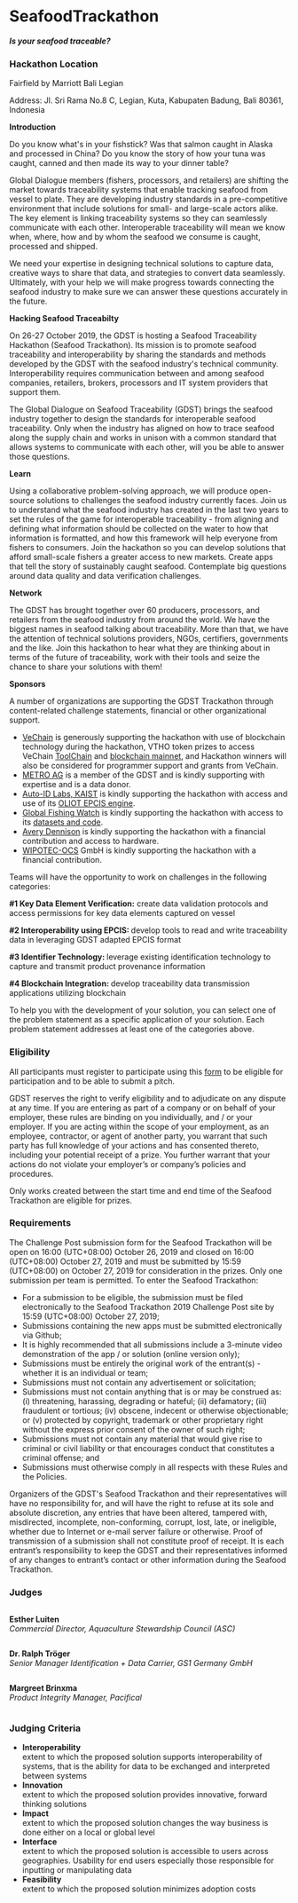 # SeafoodTrackathon
  <p><strong><em>Is your seafood traceable?</em></strong></p>
  
### Hackathon Location

<p>Fairfield by Marriott Bali Legian</p>
<div>
<p>Address: Jl. Sri Rama No.8 C, Legian, Kuta, Kabupaten Badung, Bali 80361, Indonesia</p>
</div>

<p><strong>Introduction</strong></p>
<p>Do you know what's in your fishstick? Was that salmon caught in Alaska and processed in China? Do you know the story of how your tuna was caught, canned and then made its way to your dinner table?</p>
<p>Global Dialogue members (fishers, processors, and retailers) are shifting the market towards traceability systems that enable tracking seafood from vessel to plate. They are developing industry standards in a pre-competitive environment that include solutions for small- and large-scale actors alike. The key element is linking traceability systems so they can seamlessly communicate with each other. Interoperable traceability will mean we know when, where, how and by whom the seafood we consume is caught, processed and shipped.</p>
<p>We need your expertise in designing technical solutions to capture data, creative ways to share that data, and strategies to convert data seamlessly. Ultimately, with your help we will make progress towards connecting the seafood industry to make sure we can answer these questions accurately in the future.</p>
<p><strong>Hacking Seafood Traceabilty</strong></p>
<p>On 26-27 October 2019, the GDST is hosting a Seafood Traceability Hackathon (Seafood Trackathon). Its mission is to promote seafood traceability and interoperability by sharing the standards and methods developed by the GDST with the seafood industry's technical community. Interoperability requires communication between and among seafood companies, retailers, brokers, processors and IT system providers that support them.</p>

<p>The Global Dialogue on Seafood Traceability (GDST) brings the seafood industry together to design the standards for interoperable seafood traceability. Only when the industry has aligned on how to trace seafood along the supply chain and works in unison with a common standard that allows systems to communicate with each other, will you be able to answer those questions.</p>

<p><strong>Learn</strong></p>
<p>Using a collaborative problem-solving approach, we will produce open-source solutions to challenges the seafood industry currently faces. Join us to understand what the seafood industry has created in the last two years to set the rules of the game for interoperable traceability - from aligning and defining what information should be collected on the water to how that information is formatted, and how this framework will help everyone from fishers to consumers. Join the hackathon so you can develop solutions that afford small-scale fishers a greater access to new markets. Create apps that tell the story of sustainably caught seafood. Contemplate big questions around data quality and data verification challenges.</p>
<p><strong>Network</strong></p>
<p>The GDST has brought together over 60 producers, processors, and retailers from the seafood industry from around the world. We have the biggest names in seafood talking about traceability. More than that, we have the attention of technical solutions providers, NGOs, certifiers, governments and the like. Join this hackathon to hear what they are thinking about in terms of the future of traceability, work with their tools and seize the chance to share your solutions with them!</p>
<p><strong>Sponsors</strong></p>
<p>A number of organizations are supporting the GDST Trackathon through content-related challenge statements, financial or other organizational support. </p>
<ul>
<li>
<a href="https://www.vechain.com/">VeChain</a> is generously supporting the hackathon with use of blockchain technology during the hackathon, VTHO token prizes to access VeChain <a href="https://www.vechain.com/product/toolchain">ToolChain</a> and <a href="https://www.vechain.org/">blockchain mainnet</a>, and Hackathon winners will also be considered for programmer support and grants from VeChain. </li>
<li>
<a href="https://www.metroag.de/en" target="_blank" rel="noopener">METRO AG</a> is a member of the GDST and is kindly supporting with expertise and is a data donor.</li>
<li>
<a href="https://sites.google.com/a/resl.kaist.ac.kr/auto-id-lab-korea/" target="_blank" rel="noopener">Auto-ID Labs, KAIST</a> is kindly supporting the hackathon with access and use of its <a href="https://github.com/JaewookByun/epcis" target="_blank" rel="noopener">OLIOT EPCIS engine</a>.</li>
<li>
<a href="https://globalfishingwatch.org" target="_blank" rel="noopener">Global Fishing Watch</a> is kindly supporting the hackathon with access to its <a href="https://globalfishingwatch.org/datasets-and-code/">datasets and code</a>.</li>
<li>
<a href="https://www.averydennison.com/en/home.html" target="_blank" rel="noopener">Avery Dennison</a> is kindly supporting the hackathon with a financial contribution and access to hardware.</li>
<li>
<a href="https://www.wipotec-ocs.com/us/" target="_blank" rel="noopener">WIPOTEC-OCS</a> GmbH is kindly supporting the hackathon with a financial contribution.</li>
</ul>


<p>Teams will have the opportunity to work on challenges in the following categories:</p>
<p><strong>#1 Key Data Element Verification:</strong> create data validation protocols and access permissions for key data elements captured on vessel</p>
<p><strong>#2 Interoperability using EPCIS: </strong>develop tools to read and write traceability data in leveraging GDST adapted EPCIS format </p>
<p><strong>#3 Identifier Technology: </strong>leverage existing identification technology to capture and transmit product provenance information</p>
<p><strong>#4 Blockchain Integration: </strong>develop traceability data transmission applications utilizing blockchain</p>

<p>To help you with the development of your solution, you can select one of the problem statement as a specific application of your solution. Each problem statement addresses at least one of the categories above.</p>


  <article id="challenge-requirements">
      <div class="section-title bold">
        <h3 class="subheader section-title-left">
          Eligibility
        </h3>
        <span class="section-title-line"></span>
      </div>


<div>
<p>All participants must register to participate using this <a href="https://traceability-dialogue.org/gdst-news-2/gdst-seafood-traceability-hackathon-2" target="_blank" rel="noopener">form</a> to be eligible for participation and to be able to submit a pitch.</p>
<p>GDST reserves the right to verify eligibility and to adjudicate on any dispute at any time. If you are entering as part of a company or on behalf of your employer, these rules are binding on you individually, and / or your employer. If you are acting within the scope of your employment, as an employee, contractor, or agent of another party, you warrant that such party has full knowledge of your actions and has consented thereto, including your potential receipt of a prize. You further warrant that your actions do not violate your employer’s or company’s policies and procedures.</p>
<p>Only works created between the start time and end time of the Seafood Trackathon are eligible for prizes.</p>
      </div>
    </article>

  <article id="challenge-requirements">
      <div class="section-title bold">
        <h3 class="subheader section-title-left">
          Requirements
        </h3>
        <span class="section-title-line"></span>
      </div>

  <div>
  <p>The Challenge Post submission form for the Seafood Trackathon will be open on 16:00 (UTC+08:00) October 26, 2019 and closed on 16:00 (UTC+08:00) October 27, 2019 and must be submitted by 15:59 (UTC+08:00) on October 27, 2019 for consideration in the prizes. Only one submission per team is permitted. To enter the Seafood Trackathon:</p>
<ul>
<li>For a submission to be eligible, the submission must be filed electronically to the Seafood Trackathon 2019 Challenge Post site by 15:59 (UTC+08:00) October 27, 2019;</li>
<li>Submissions containing the new apps must be submitted electronically via Github;</li>
<li>It is highly recommended that all submissions include a 3-minute video demonstration of the app / or solution (online version only);</li>
<li>Submissions must be entirely the original work of the entrant(s) - whether it is an individual or team;</li>
<li>Submissions must not contain any advertisement or solicitation;</li>
<li>Submissions must not contain anything that is or may be construed as: (i) threatening, harassing, degrading or hateful; (ii) defamatory; (iii) fraudulent or tortious; (iv) obscene, indecent or otherwise objectionable; or (v) protected by copyright, trademark or other proprietary right without the express prior consent of the owner of such right;</li>
<li>Submissions must not contain any material that would give rise to criminal or civil liability or that encourages conduct that constitutes a criminal offense; and</li>
<li>Submissions must otherwise comply in all respects with these Rules and the Policies.</li>
</ul>
<p>Organizers of the GDST's Seafood Trackathon and their representatives will have no responsibility for, and will have the right to refuse at its sole and absolute discretion, any entries that have been altered, tampered with, misdirected, incomplete, non-conforming, corrupt, lost, late, or ineligible, whether due to Internet or e-mail server failure or otherwise. Proof of transmission of a submission shall not constitute proof of receipt. It is each entrant’s responsibility to keep the GDST and their representatives informed of any changes to entrant’s contact or other information during the Seafood Trackathon.</p>
      </div>
    </article>

  
  <article id="judges">
  <div class="section-title bold">
    <h3 class="subheader section-title-left">
      Judges
    </h3>
    <span class="section-title-line"></span>
  </div>



  <div class="small-8 large-9 columns">
                <p>
                  <strong>Esther Luiten</strong><br>
                  <i>Commercial Director, Aquaculture Stewardship Council (ASC)</i>
                </p>
              </div>
            </div>
          </div>


<div class="small-8 large-9 columns">
                <p>
                  <strong>Dr. Ralph Tröger</strong><br>
                  <i>Senior Manager Identification + Data Carrier, GS1 Germany GmbH</i>
                </p>
              </div>
            </div>
          </div>
      </div>


<div class="small-8 large-9 columns">
      <p>
                  <strong>Margreet Brinxma</strong><br>
                  <i>Product Integrity Manager, Pacifical</i>
                </p>
              </div>
            </div>
          </div>
      </div>
  </div>
</article>

  <article id="judging-criteria">
  <div class="section-title bold">
    <h3 class="subheader section-title-left">
      Judging Criteria
    </h3>
    <span class="section-title-line"></span>
  </div>

  <ul class="no-bullet">
      <li>
        <strong>Interoperability</strong><br>
        extent to which the proposed solution supports interoperability of systems, that is the ability for data to be exchanged and interpreted between systems
      </li>
      <li>
        <strong>Innovation</strong><br>
        extent to which the proposed solution provides innovative, forward thinking solutions
      </li>
      <li>
        <strong>Impact</strong><br>
        extent to which the proposed solution changes the way business is done either on a local or global level
      </li>
      <li>
        <strong>Interface</strong><br>
        extent to which the proposed solution is accessible to users across geographies. Usability for end users especially those responsible for inputting or manipulating data
      </li>
      <li>
        <strong>Feasibility</strong><br>
        extent to which the proposed solution minimizes adoption costs
      </li>
  </ul>
</article>


